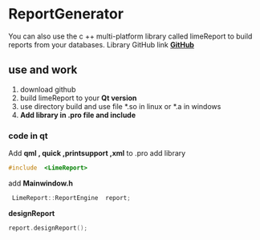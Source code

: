 # ReportGenerator

You can also use the c ++ multi-platform library called limeReport to build reports from your  databases.
 Library GitHub link **[GitHub](https://github.com/fralx/LimeReport.git)**

## use and work
1. download github
2. build limeReport to your **Qt version**
3. use directory build and use file *.so  in linux or *.a in windows 
4. **Add library in .pro file and include**

### code in qt
 Add **qml , quick ,printsupport ,xml** to .pro
 add library
 ```c++
 #include  <LimeReport>
 ```
  add **Mainwindow.h**
  
  ```c++
   LimeReport::ReportEngine  report;
  ```
  **designReport**
  
  ```c++
  report.designReport();
 ````
	 

